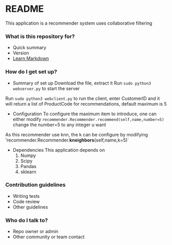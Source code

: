 # README #
This application is a recommender system uses collaborative filtering

### What is this repository for? ###

* Quick summary
* Version
* [Learn Markdown](https://bitbucket.org/tutorials/markdowndemo)

### How do I get set up? ###

* Summary of set up
Download the file, extract it
Run
`sudo python3 webserver.py` to start the server

Run
`sudo python3 webclient.py` to run the client, enter CustomerID and it will return a list of ProductCode for recommendations, default maximum is 5

* Configuration
To configure the maximum item to introduce, one can either modify `recommender.Recommender.recommend(self,name,number=5)` change the number=5 to any integer u want

As this recommender use knn, the k can be configure by modifying 'recommender.Recommender.__kneighbors__(self,name,k=5)` 

* Dependencies
This application depends on
    1. Numpy
    1. Scipy
    1. Pandas
    1. sklearn

### Contribution guidelines ###

* Writing tests
* Code review
* Other guidelines

### Who do I talk to? ###

* Repo owner or admin
* Other community or team contact